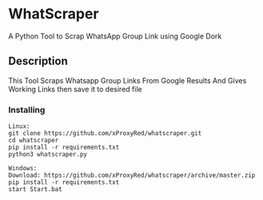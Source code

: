# WhatScraper
A Python Tool to Scrap WhatsApp Group Link using Google Dork

## Description
This Tool Scraps Whatsapp Group Links From Google Results And Gives Working Links then save it to desired file

### Installing

```
Linux:
git clone https://github.com/xProxyRed/whatscraper.git
cd whatscraper
pip install -r requirements.txt
python3 whatscraper.py

Windows:
Download: https://github.com/xProxyRed/whatscraper/archive/master.zip
pip install -r requirements.txt
start Start.bat
```
